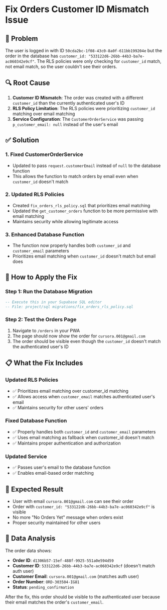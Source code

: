# Fix Orders Customer ID Mismatch Issue

## 🐛 **Problem**
The user is logged in with ID `50cda2bc-1f08-43c0-8a0f-611bb199204e` but the order in the database has `customer_id: "533122d6-26bb-44b3-ba7e-ac060342e9cf"`. The RLS policies were only checking for `customer_id` match, not email match, so the user couldn't see their orders.

## 🔍 **Root Cause**
1. **Customer ID Mismatch**: The order was created with a different `customer_id` than the currently authenticated user's ID
2. **RLS Policy Limitation**: The RLS policies were prioritizing `customer_id` matching over email matching
3. **Service Configuration**: The `CustomerOrderService` was passing `p_customer_email: null` instead of the user's email

## ✅ **Solution**

### 1. **Fixed CustomerOrderService**
- Updated to pass `request.customerEmail` instead of `null` to the database function
- This allows the function to match orders by email even when `customer_id` doesn't match

### 2. **Updated RLS Policies**
- Created `fix_orders_rls_policy.sql` that prioritizes email matching
- Updated the `get_customer_orders` function to be more permissive with email matching
- Maintains security while allowing legitimate access

### 3. **Enhanced Database Function**
- The function now properly handles both `customer_id` and `customer_email` parameters
- Prioritizes email matching when `customer_id` doesn't match but email does

## 🚀 **How to Apply the Fix**

### Step 1: Run the Database Migration
```sql
-- Execute this in your Supabase SQL editor
-- File: project/sql migrations/fix_orders_rls_policy.sql
```

### Step 2: Test the Orders Page
1. Navigate to `/orders` in your PWA
2. The page should now show the order for `cursora.001@gmail.com`
3. The order should be visible even though the `customer_id` doesn't match the authenticated user's ID

## 📋 **What the Fix Includes**

### **Updated RLS Policies**
- ✅ Prioritizes email matching over customer_id matching
- ✅ Allows access when `customer_email` matches authenticated user's email
- ✅ Maintains security for other users' orders

### **Fixed Database Function**
- ✅ Properly handles both `customer_id` and `customer_email` parameters
- ✅ Uses email matching as fallback when customer_id doesn't match
- ✅ Maintains proper authentication and authorization

### **Updated Service**
- ✅ Passes user's email to the database function
- ✅ Enables email-based order matching

## 🎯 **Expected Result**
- User with email `cursora.001@gmail.com` can see their order
- Order with `customer_id: "533122d6-26bb-44b3-ba7e-ac060342e9cf"` is visible
- No more "No Orders Yet" message when orders exist
- Proper security maintained for other users

## 🔧 **Data Analysis**
The order data shows:
- **Order ID**: `d1306b57-15ef-488f-9925-551a0e594d59`
- **Customer ID**: `533122d6-26bb-44b3-ba7e-ac060342e9cf` (doesn't match auth user)
- **Customer Email**: `cursora.001@gmail.com` (matches auth user)
- **Order Number**: `ORD-303504-IG81`
- **Status**: `pending_confirmation`

After the fix, this order should be visible to the authenticated user because their email matches the order's `customer_email`.
